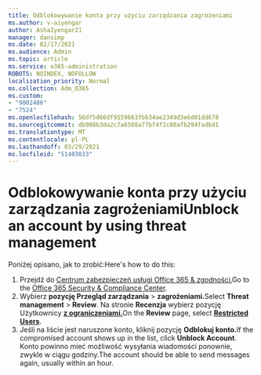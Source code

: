 ```yaml
---
title: Odblokowywanie konta przy użyciu zarządzania zagrożeniami
ms.author: v-aiyengar
author: AshaIyengar21
manager: dansimp
ms.date: 02/17/2021
ms.audience: Admin
ms.topic: article
ms.service: o365-administration
ROBOTS: NOINDEX, NOFOLLOW
localization_priority: Normal
ms.collection: Adm_O365
ms.custom:
- "9002486"
- "7524"
ms.openlocfilehash: 56df5d66df9559663fbb34ae2349d3e6d01dd678
ms.sourcegitcommit: db908b3da2c7a6508a77bf4f2c80afb294fadbd1
ms.translationtype: MT
ms.contentlocale: pl-PL
ms.lasthandoff: 03/29/2021
ms.locfileid: "51403033"
---
```

# <a name="unblock-an-account-by-using-threat-management"></a><span data-ttu-id="14a80-102">Odblokowywanie konta przy użyciu zarządzania zagrożeniami</span><span class="sxs-lookup"><span data-stu-id="14a80-102">Unblock an account by using threat management</span></span>

<span data-ttu-id="14a80-103">Poniżej opisano, jak to zrobić:</span><span class="sxs-lookup"><span data-stu-id="14a80-103">Here's how to do this:</span></span> 

1. <span data-ttu-id="14a80-104">Przejdź do [Centrum zabezpieczeń usługi Office 365 & zgodności.](https://go.microsoft.com/fwlink/p/?linkid=2077143)</span><span class="sxs-lookup"><span data-stu-id="14a80-104">Go to the [Office 365 Security & Compliance Center](https://go.microsoft.com/fwlink/p/?linkid=2077143).</span></span>
1. <span data-ttu-id="14a80-105">Wybierz **pozycję Przegląd zarządzania**  >  **zagrożeniami.**</span><span class="sxs-lookup"><span data-stu-id="14a80-105">Select **Threat management** > **Review**.</span></span> <span data-ttu-id="14a80-106">Na stronie **Recenzja** wybierz pozycję Użytkownicy **[z ograniczeniami.](https://go.microsoft.com/fwlink/?linkid=2103514)**</span><span class="sxs-lookup"><span data-stu-id="14a80-106">On the **Review** page, select **[Restricted Users](https://go.microsoft.com/fwlink/?linkid=2103514)**.</span></span>
1. <span data-ttu-id="14a80-107">Jeśli na liście jest naruszone konto, kliknij pozycję **Odblokuj konto.**</span><span class="sxs-lookup"><span data-stu-id="14a80-107">If the compromised account shows up in the list, click **Unblock Account**.</span></span> <span data-ttu-id="14a80-108">Konto powinno mieć możliwość wysyłania wiadomości ponownie, zwykle w ciągu godziny.</span><span class="sxs-lookup"><span data-stu-id="14a80-108">The account should be able to send messages again, usually within an hour.</span></span>